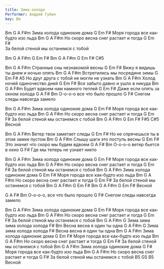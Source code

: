 ```yaml
---
title: Зима-холода
Performer: Андрей Губин
key: Bm
---
```

Bm     G     A       F#m
Зима холода одинокие дома
G      Em         F#
Моря города все как-будто изо льда
Bm       G          A         F#m
Но скоро весна снег растает и тогда
G        Em       F#             
За белой стеной мы останемся с тобой

Bm G A F#m G Em F# Bm G A F#m G Em F# C#5

Bm       G        A        F#m
Странные сны незнакомой весны
G        Em        F#
Вижу я видишь ты днем и ночью опять
Bm          G       A      F#m
Встретились мы посредине зимы
G         Em       F#         A5
Но друг друга с тобой не могли не узнать
Bm      G      A        F#m
Холод ночей одиночество дней
G       Em     F#
Все забыто давно и ушло в никуда
Bm        G        A        F#m
Будет вдвоем нам намного теплей
G     Em        F#
Даже если опять за окном холода
G    A          F#      Bm
О-о-о-о все что было прошло
G                  F#
Снегом следы навсегда замело

Bm     G     A       F#m
Зима холода одинокие дома
G      Em         F#
Моря города все как-будто изо льда
Bm       G          A         F#m
Но скоро весна снег растает и тогда
G        Em       F#
За белой стеной мы останемся с тобой
Bm G A F#m G Em F# F#5 C#5
Весной

Bm       G     A       F#m
Ветер твои заметает следы
G          Em        F#
Но не спрячешься ты в этом замке пустом
Bm      G      A          F#m
Слышу шаги это поступь весны
G          Em       F#
Это значит что скоро мы будем вдвоем
G    A        F#        Bm
О-о-о-о ветер бьется в окно
G                  F#
Где мы теперь не узнает никто

Bm     G     A       F#m
Зима холода одинокие дома
G      Em         F#
Моря города все как-будто изо льда
Bm       G          A         F#m
Но скоро весна снег растает и тогда
G        Em       F#
За белой стеной мы останемся с тобой
Bm     G     A       F#m
Зима холода одинокие дома
G      Em         F#
Моря города все как-будто изо льда
Bm       G          A         F#m
Но скоро весна снег растает и тогда
G        Em       F#
За белой стеной мы останемся с тобой
Bm G A F#m G Em F# Bm G A F#m G Em F#
Весной

G    A           F#       Bm
О-о-о-о, все что было прошло
G                 F#
Снегом следы навсегда замело

Bm     G     A       F#m
Зима холода одинокие дома
G      Em         F#
Моря города все как-будто изо льда
Bm       G          A         F#m
Но скоро весна снег растает и тогда
G        Em       F#
За белой стеной мы останемся с тобой
Bm      G    A      F#m   G
Зима зима зима холода холода
F#           Bm
Весна весна я один ты одна
G    A      F#m   G
Зима зима холода холода
F#
Весна весна я один ты одна
Bm     G     A       F#m
Зима холода одинокие дома
G      Em         F#
Моря города все как-будто изо льда
Bm       G          A         F#m
Но скоро весна снег растает и тогда
G        Em       F#
За белой стеной мы останемся с тобой
Bm     G     A       F#m
Зима холода одинокие дома
G                 F#
Моря города все как-будто изо льда
Bm       G          A         F#m
Но скоро весна снег растает и тогда
G                 F#
За белой стеной мы останемся с тобой
B5 G5 B5
Весной